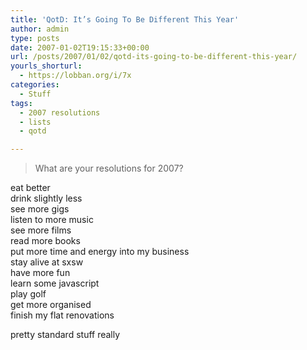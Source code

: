 ```yaml
---
title: 'QotD: It’s Going To Be Different This Year'
author: admin
type: posts
date: 2007-01-02T19:15:33+00:00
url: /posts/2007/01/02/qotd-its-going-to-be-different-this-year/
yourls_shorturl:
  - https://lobban.org/i/7x
categories:
  - Stuff
tags:
  - 2007 resolutions
  - lists
  - qotd

---
```

> What are your resolutions for 2007? 

eat better  
drink slightly less  
see more gigs  
listen to more music  
see more films  
read more books  
put more time and energy into my business  
stay alive at sxsw  
have more fun  
learn some javascript  
play golf  
get more organised  
finish my flat renovations

pretty standard stuff really